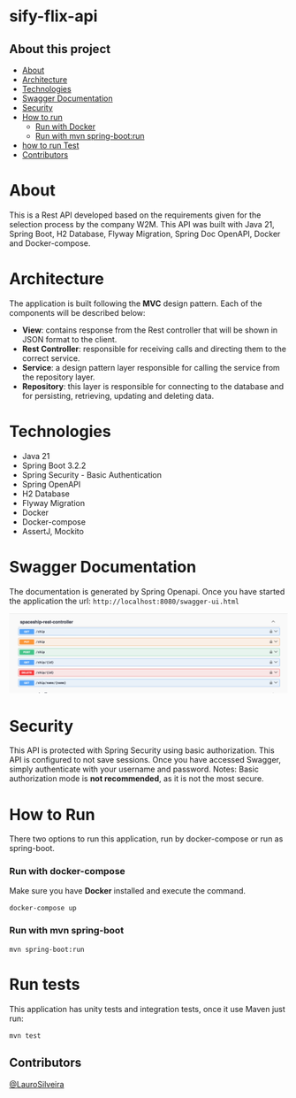 # sify-flix-api

## About this project
* [About](#about)
* [Architecture](#Architecture)
* [Technologies](#Technologies)
* [Swagger Documentation](#Swagger-documentation)
* [Security](#Security)
* [How to run](#how-to-run)
    * [Run with Docker](#run-with-docker-compose)
    * [Run with mvn spring-boot:run](#run-with-mvn-spring-boot)
* [how to run Test](#run-tests)
* [Contributors](#contributors)

# About
This is a Rest API developed based on the requirements given for the selection process by the company W2M.
This API was built with Java 21, Spring Boot, H2 Database, Flyway Migration, Spring Doc OpenAPI, Docker and Docker-compose.

# Architecture
The application is built following the **MVC** design pattern.
Each of the components will be described below:
* **View**: contains response from the Rest controller that will be shown in JSON format to the client.
* **Rest Controller**: responsible for receiving calls and directing them to the correct service.
* **Service**: a design pattern layer responsible for calling the service from the repository layer.
* **Repository**: this layer is responsible for connecting to the database and for persisting, retrieving, updating and deleting data.

# Technologies
- Java 21
- Spring Boot 3.2.2
- Spring Security - Basic Authentication
- Spring OpenAPI
- H2 Database
- Flyway Migration
- Docker
- Docker-compose
- AssertJ, Mockito

# Swagger Documentation

The documentation is generated by Spring Openapi. Once you have started the application the url: ```http://localhost:8080/swagger-ui.html```

![space-ship-rescontroller.png](data/space-ship-restcontroller.png)

# Security
This API is protected with Spring Security using basic authorization.
This API is configured to not save sessions.
Once you have accessed Swagger, simply authenticate with your username and password.
Notes: Basic authorization mode is **not recommended**, as it is not the most secure.

# How to Run
There two options to run this application, run by docker-compose or run as spring-boot.

### Run with docker-compose
Make sure you have **Docker** installed and execute the command.

```
docker-compose up
```
### Run with mvn spring-boot
```shell
mvn spring-boot:run
```

# Run tests

This application has unity tests and integration tests, once it use Maven just run:

```
mvn test
```

## Contributors
[@LauroSilveira](https://github.com/LauroSilveira)
